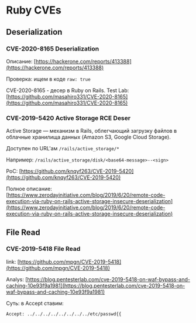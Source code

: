 # Ruby CVEs

## Deserialization

### CVE-2020-8165 Deserialization

Описание: [https://hackerone.com/reports/413388](https://hackerone.com/reports/413388)

Проверка: ищем в коде `raw: true`

CVE-2020-8165 - десер в Ruby on Rails. Test Lab: [https://github.com/masahiro331/CVE-2020-8165](https://github.com/masahiro331/CVE-2020-8165)

### CVE-2019-5420 Active Storage RCE Deser

Active Storage — механизм в Rails, облегчающий загрузку файлов в облачные хранилища данных (Amazon S3, Google Cloud Storage).

Доступен по URL'ам `/rails/active_storage/*`

Например: `/rails/active_storage/disk/<base64-message>--<sign>`

PoC: [https://github.com/knqyf263/CVE-2019-5420](https://github.com/knqyf263/CVE-2019-5420)

Полное описание: [https://www.zerodayinitiative.com/blog/2019/6/20/remote-code-execution-via-ruby-on-rails-active-storage-insecure-deserialization](https://www.zerodayinitiative.com/blog/2019/6/20/remote-code-execution-via-ruby-on-rails-active-storage-insecure-deserialization)

## File Read

### CVE-2019-5418 File Read

link: [https://github.com/mpgn/CVE-2019-5418](https://github.com/mpgn/CVE-2019-5418)

Analys: [https://blog.pentesterlab.com/cve-2019-5418-on-waf-bypass-and-caching-10e93f9a1981](https://blog.pentesterlab.com/cve-2019-5418-on-waf-bypass-and-caching-10e93f9a1981)

Суть: в Accept ставим:&#x20;

```
Accept: ../../../../../../../../etc/passwd{{
```
